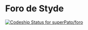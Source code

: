 # Foro de Styde

[ ![Codeship Status for superPato/foro](https://app.codeship.com/projects/03852230-52e6-0136-39ae-1a5b105d79a3/status?branch=master)](https://app.codeship.com/projects/294279)